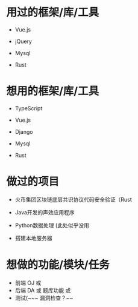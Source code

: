 # 用过的框架/库/工具

* Vue.js

* jQuery

* Mysql

* Rust





# 想用的框架/库/工具

* TypeScript

* Vue.js

* Django

* Mysql

* Rust



# 做过的项目

* 火币集团区块链底层共识协议代码安全验证（Rust

* Java开发的声效应用程序
* Python数据处理 (此处似乎没用
* 搭建本地服务器




# 想做的功能/模块/任务

* 前端 OJ 或
* 后端 DA 或 题库功能 或
* 测试(~~~ 漏洞检查？~~